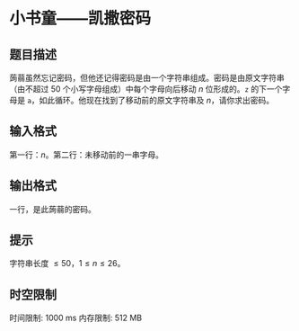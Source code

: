 # 小书童——凯撒密码

## 题目描述

蒟蒻虽然忘记密码，但他还记得密码是由一个字符串组成。密码是由原文字符串（由不超过 50 个小写字母组成）中每个字母向后移动 $n$ 位形成的。`z` 的下一个字母是 `a`，如此循环。他现在找到了移动前的原文字符串及 $n$，请你求出密码。

## 输入格式

第一行：$n$。第二行：未移动前的一串字母。


## 输出格式

一行，是此蒟蒻的密码。

## 提示

字符串长度 $\le 50$，$1 \leq n \leq 26$。

## 时空限制

时间限制: 1000 ms
内存限制: 512 MB
